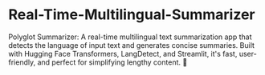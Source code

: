 # Real-Time-Multilingual-Summarizer
Polyglot Summarizer: A real-time multilingual text summarization app that detects the language of input text and generates concise summaries. Built with Hugging Face Transformers, LangDetect, and Streamlit, it's fast, user-friendly, and perfect for simplifying lengthy content. 🚀
